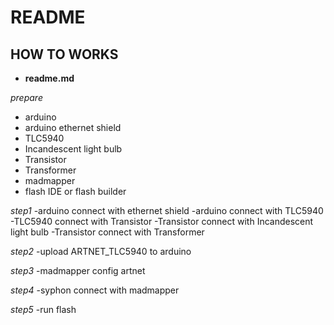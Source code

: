 # README

## HOW TO WORKS

- **readme.md**

*prepare*
- arduino
- arduino ethernet shield
- TLC5940
- Incandescent light bulb
- Transistor
- Transformer
- madmapper
- flash IDE or flash builder

*step1*
-arduino connect with ethernet shield 
-arduino connect with TLC5940 
-TLC5940 connect with Transistor 
-Transistor connect with Incandescent light bulb
-Transistor connect with Transformer

*step2*
-upload ARTNET_TLC5940 to arduino

*step3*
-madmapper config artnet

*step4*
-syphon connect with madmapper

*step5*
-run flash 